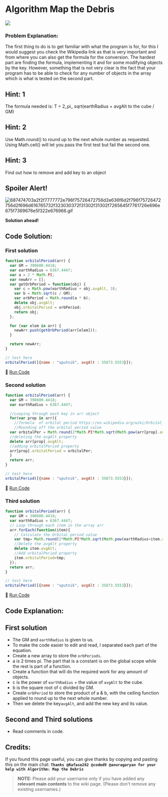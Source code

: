 # Algorithm Map the Debris

![](https://i.imgur.com/jSJ4E7L.jpg)

### Problem Explanation:

The first thing to do is to get familiar with what the program is for, for this I would suggest you check the Wikipedia link as that is very important and from where you can also get the formula for the conversion. The hardest part are finding the formula, implementing it and for some modifying objects by the key. However, something that is not very clear is the fact that your program has to be able to check for any number of objects in the array which is what is tested on the second part.

## Hint: 1

The formula needed is: T = 2_pi_ sqrt(earthRadius + avgAlt to the cube / GM)

## Hint: 2

Use Math.round() to round up to the next whole number as requested. Using Math.ceil() will let you pass the first test but fail the second one.

## Hint: 3

Find out how to remove and add key to an object

## Spoiler Alert!

![687474703a2f2f7777772e796f75726472756d2e636f6d2f796f75726472756d2f696d616765732f323030372f31302f31302f7265645f7761726e696e675f7369676e5f322e676966.gif](https://files.gitter.im/FreeCodeCamp/Wiki/nlOm/thumb/687474703a2f2f7777772e796f75726472756d2e636f6d2f796f75726472756d2f696d616765732f323030372f31302f31302f7265645f7761726e696e675f7369676e5f322e676966.gif)

**Solution ahead!**

## Code Solution:

### First solution

```javascript
function orbitalPeriod(arr) {
  var GM = 398600.4418;
  var earthRadius = 6367.4447;
  var a = 2 * Math.PI;
  var newArr = [];
  var getOrbPeriod = function(obj) {
    var c = Math.pow(earthRadius + obj.avgAlt, 3);
    var b = Math.sqrt(c / GM);
    var orbPeriod = Math.round(a * b);
    delete obj.avgAlt;
    obj.orbitalPeriod = orbPeriod;
    return obj;
  };

  for (var elem in arr) {
    newArr.push(getOrbPeriod(arr[elem]));
  }

  return newArr;
}

// test here
orbitalPeriod([{name : "sputnik", avgAlt : 35873.5553}]);
```

:rocket: [Run Code](https://repl.it/CLow/0)

### Second solution

```javascript
function orbitalPeriod(arr) {
  var GM = 398600.4418;
  var earthRadius = 6367.4447;

  //Looping through each key in arr object
  for(var prop in arr){
    //formula  of orbital period https://en.wikipedia.org/wiki/Orbital_period here a = avgAlt+earthRadius
    //Rounding off the orbital period value 
  var orbitalPer = Math.round(2*Math.PI*Math.sqrt(Math.pow(arr[prop].avgAlt+earthRadius,3)/GM));
  //deleting the avgAlt property 
  delete arr[prop].avgAlt;
  //adding orbitalPeriod property
  arr[prop].orbitalPeriod = orbitalPer;
  }
  return arr;
}

// test here
orbitalPeriod([{name : "sputnik", avgAlt : 35873.5553}]);
```

:rocket: [Run Code](https://repl.it/CLoy/0)

### Third solution

```javascript
function orbitalPeriod(arr) {
  var GM = 398600.4418;
  var earthRadius = 6367.4447;
  // Loop through each item in the array arr
  arr.forEach(function(item){
    // Calculate the Orbital period value
    var tmp= Math.round(2*Math.PI*Math.sqrt(Math.pow(earthRadius+item.avgAlt,3)/GM));
    //Delete the avgAlt property
    delete item.avgAlt;
    //Add orbitalPeriod property
    item.orbitalPeriod=tmp;
  });
  return arr;
}

// test here
orbitalPeriod([{name : "sputnik", avgAlt : 35873.5553}]);
```

:rocket: [Run Code](https://repl.it/CLoz/0)

## Code Explanation:

## First solution

- The GM and `earthRadius` is given to us.
- To make the code easier to edit and read, I separated each part of the equation.
- Create a new array to store the `orbPeriods`.
- a is 2 times pi. The part that is a constant is on the global scope while the rest is part of a function.
- Create a function that will do the required work for any amount of objects.
- c is the power of `earthRadius` + the value of `avgAlt` to the cube.
- b is the square root of c divided by GM.
- Create `orbPeriod` to store the product of a & b, with the ceiling function applied to round up to the next whole number.
- Then we delete the key`avgAlt`, and add the new key and its value.

## Second and Third solutions

- Read comments in code.

## Credits:

If you found this page useful, you can give thanks by copying and pasting this on the main chat: **`Thanks @Rafase282 @coded9 @anuragaryan for your help with Algorithm: Map the Debris`**

> **NOTE:** Please add your username only if you have added any **relevant main contents** to the wiki page. (Please don't remove any existing usernames.)
